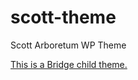# scott-theme
Scott Arboretum WP Theme

[This is a Bridge child theme.](http://bridgelanding.qodeinteractive.com/)
